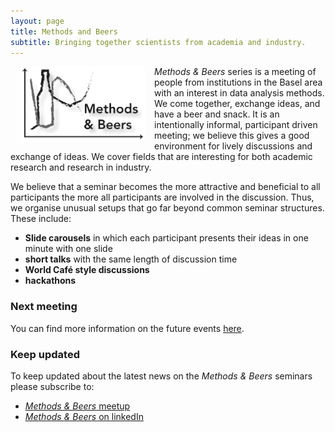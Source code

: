 ```yaml
---
layout: page
title: Methods and Beers
subtitle: Bringing together scientists from academia and industry.
---
```


<img align="left" src="/img/MBlogo.jpg" style="width: 200px;" hspace="15px"/> _Methods & Beers_ series is a meeting of people from institutions in the Basel area with an interest in data analysis methods. We come together, exchange ideas, and have a beer and snack. It is an intentionally informal, participant driven meeting; we believe this gives a good environment for lively discussions and exchange of ideas.
We cover fields that are interesting for both academic research and research in industry.

We believe that a seminar becomes the more attractive and beneficial to all participants the more all participants are involved in the discussion. Thus, we organise unusual setups that go far beyond common seminar structures. These include:
 - __Slide carousels__ in which each participant presents their ideas in one minute with one slide
 - **short talks** with the same length of discussion time
 - **World Café style discussions**
 - **hackathons**



### Next meeting

You can find more information on the future events [here][link future].

### Keep updated
To keep updated about the latest news on the _Methods & Beers_ seminars please subscribe to:
 - [_Methods & Beers_ meetup][link MBmeetup]
 - [_Methods & Beers_ on linkedIn][link MBlinkedIn]


[link future]: /seminar/futureevents
[link MBmeetup]: https://www.meetup.com/Basel-Computational-Methods-for-Research-Community-BCMRC/
[link MBlinkedIn]: https://www.linkedin.com/groups/8609764
